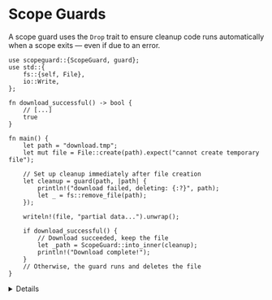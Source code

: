 # Scope Guards

A scope guard uses the `Drop` trait to ensure cleanup code runs automatically
when a scope exits — even if due to an error.

```rust,editable,compile_fail
use scopeguard::{ScopeGuard, guard};
use std::{
    fs::{self, File},
    io::Write,
};

fn download_successful() -> bool {
    // [...]
    true
}

fn main() {
    let path = "download.tmp";
    let mut file = File::create(path).expect("cannot create temporary file");

    // Set up cleanup immediately after file creation
    let cleanup = guard(path, |path| {
        println!("download failed, deleting: {:?}", path);
        let _ = fs::remove_file(path);
    });

    writeln!(file, "partial data...").unwrap();

    if download_successful() {
        // Download succeeded, keep the file
        let _path = ScopeGuard::into_inner(cleanup);
        println!("Download complete!");
    }
    // Otherwise, the guard runs and deletes the file
}
```

<details>

- This example simulates an HTTP download. We create a temporary file first,
  then use a scope guard to ensure that the file is deleted if the download
  fails.

- The guard is placed directly after creating the file, so even if `writeln!()`
  fails, the file will still be cleaned up. This ordering is essential for
  correctness.

- The guard's closure runs on scope exit unless defused with
  `ScopeGuard::into_inner`. In the success path, we defuse it to preserve the
  file.

- This pattern is useful when you want fallbacks or cleanup code to run
  automatically but only if success is not explicitly signaled.

- The `scopeguard` crate also supports cleanup strategies via the
  [`Strategy`](https://docs.rs/scopeguard/latest/scopeguard/trait.Strategy.html)
  trait. You can choose to run the guard on unwind only, or on success only, not
  just always.

</details>
